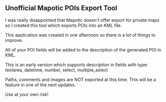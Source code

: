 ## Unofficial Mapotic POIs Export Tool
I was really disappointed that Mapotic doesn't offer export for private maps so I created this tool which exports POIs into an KML file.

This application was created in one afternoon so there is a lot of things to improve. 

All of your POI fields will be added to the description of the generated POI in KML. 

This is an early version which supports description in fields with type: textarea, datetime, number, select, multiple_select

Paths, comments and images are NOT exported at this time. This will be a feature in one of the next updates.

Use at your own risk!
